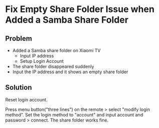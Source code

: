 # Fix Empty Share Folder Issue when Added a Samba Share Folder

## Problem
* Added a Samba share folder on Xiaomi TV
  * Input IP address
  * Setup Login Account
* The share folder disappeared suddenly
* Input the IP address and it shows an empty share folder

## Solution
Reset login account.

Press menu button("three lines") on the remote > select "modify login method".
Set the login method to "account" and input account and password > connect.
The share folder works fine.

